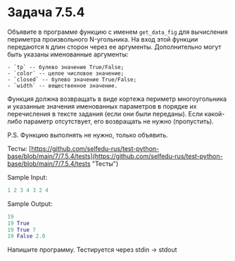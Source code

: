 # Задача 7.5.4

Объявите в программе функцию с именем `get_data_fig` для вычисления периметра произвольного N-угольника. На вход этой функции передаются `N` длин сторон через ее аргументы. Дополнительно могут быть указаны именованные аргументы:

    - `tp` -- булево значение True/False;
    - `color` -- целое числовое значение;
    - `closed` -- булево значение True/False;
    - `width` -- вещественное значение.

Функция должна возвращать в виде кортежа периметр многоугольника и указанные значения именованных параметров в порядке их перечисления в тексте задания (если они были переданы). Если какой-либо параметр отсутствует, его возвращать не нужно (пропустить).

P.S. Функцию выполнять не нужно, только объявить.

Тесты: [https://github.com/selfedu-rus/test-python-base/blob/main/7/7.5.4/tests](https://github.com/selfedu-rus/test-python-base/blob/main/7/7.5.4/tests "Тесты")

Sample Input:

```python
1 2 3 4 3 2 4
```

Sample Output:

```python
19
19 True
19 True 7
19 False 2.0
```

Напишите программу. Тестируется через stdin → stdout
